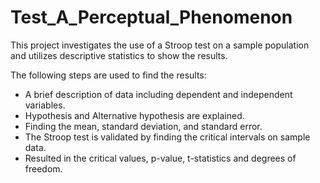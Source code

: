 # Test_A_Perceptual_Phenomenon
This project investigates the use of a Stroop test on a sample population and utilizes descriptive statistics to show the results.

The following steps are used to find the results:

   - A brief description of data including dependent and independent variables.
   - Hypothesis and Alternative hypothesis are explained.
   - Finding the mean, standard deviation, and standard error.
   - The Stroop test is validated by finding the critical intervals on sample data.
   - Resulted in the critical values, p-value, t-statistics and degrees of freedom.
